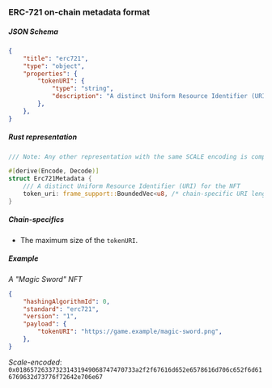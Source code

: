 ### ERC-721 on-chain metadata format

##### JSON Schema
```json
{
    "title": "erc721",
    "type": "object",
    "properties": {
        "tokenURI": {
            "type": "string",
            "description": "A distinct Uniform Resource Identifier (URI) for the NFT",
        },
    },
}
```

##### Rust representation
```rust
/// Note: Any other representation with the same SCALE encoding is compatible. 

#[derive(Encode, Decode)]
struct Erc721Metadata {
    /// A distinct Uniform Resource Identifier (URI) for the NFT
    token_uri: frame_support::BoundedVec<u8, /* chain-specific URI length limit */>
}
```

##### Chain-specifics

* The maximum size of the `tokenURI`.

##### Example

*A "Magic Sword" NFT*
```json
{
    "hashingAlgorithmId": 0,
    "standard": "erc721",
    "version": "1",
    "payload": {
        "tokenURI": "https://game.example/magic-sword.png",
    },
}
```

*Scale-encoded*: `0x018657263373231431949068747470733a2f2f67616d652e6578616d706c652f6d616769632d73776f72642e706e67`
